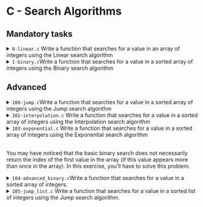 # C - Search Algorithms


## Mandatory tasks

<details>
<summary><code>0-linear.c</code>
Write a function that searches for a value in an array of integers using the Linear search algorithm</summary>

- Prototype : i`nt linear_search(int *array, size_t size, int value);`
- Where `array` is a pointer to the first element of the array to search in
- `size` is the number of elements in array
- And `value` is the value to search for
- Your function must return the first index where value is located
- If `value` is not present in array or if array is `NULL`, your function must -` return -1`
- Every time you compare a value in the array to the value you are - searching, you have to print this value (see example below)
</details>

<details><summary><code>1-binary.c</code>Write a function that searches for a value in a sorted array of integers using the Binary search algorithm </summary>

- Prototype : `int binary_search(int *array, size_t size, int value);`
- Where `array` is a pointer to the first element of the array to search in
- `size` is the number of elements in array
- And valu`e is the value to search for
- Your function must return the `index` where value is located
- You can assume that array will be sorted in ascending order
- You can assume that value won’t appear more than once in array
- If value is not present in array or if array is `NULL`, your function must - `return -1`
- You must print the array being searched every time it changes. (e.g. at - the beginning and when you search a subarray) (See example)
</details>

## Advanced
<details><summary><code>100-jump.c</code>Write a function that searches for a value in a sorted array of integers using the Jump search algorithm
</summary>

- Prototype : `int jump_search(int *array, size_t size, int value);`
- Where `array` is a pointer to the first element of the array to search in
- `size` is the number of elements in array
- And `value` is the value to search for
- Your function must return the first index where value is located
- You can assume that array will be sorted in ascending order
- If `value` is not present in array or if array is `NULL`, your function must - return -1
- You have to use the square root of the size of the array as the jump - step.
- You can use the `sqrt()` function included in `<math.h>` (don’t forget to - compile with `-lm`)
- Every time you compare a value in the array to the value you are - searching for, you have to print this value (see example)
</details>


<details><summary><code>102-interpolation.c</code>
Write a function that searches for a value in a sorted array of integers using the Interpolation search algorithm</summary>

- Prototype : `int interpolation_search(int *array, size_t size, int value);`
- Where `array` is a pointer to the first element of the array to search in
- `size` is the number of elements in array
- And `value` is the value to search for
- Your function must return the first index where value is located
- You can assume that array will be sorted in ascending order
- If value is not present in array or if array is `NULL`, your function must - `return -1`
- To determine the probe position, you can use : `size_t pos = low + - (((double)(high - low) / (array[high] - array[low])) * (value - array- [low]))`
- Every time you compare a value in the array to the value you are - searching, you have to print this value (see example below)
</details>


<details> <summary><code>103-exponential.c</code>
Write a function that searches for a value in a sorted array of integers using the Exponential search algorithm </summary>

- Prototype : `int exponential_search(int *array, size_t size, int value);`
- Where `array` is a pointer to the first element of the array to search in
- `size` is the number of elements in array
- And value is the value to search for
- Your function must return the first index where value is located
- You can assume that array will be sorted in ascending order
- If value is not present in array or if array is `NULL`, your function must `return -1`
- You have to use powers of 2 as exponential ranges to search in your array
- Every time you compare a value in the array to the value you are searching for, you - have to print this value (See example)
- Once you’ve found the good range, you need to use a binary search:
- Every time you split the array, you have to print the new array (or subarray) - you’re searching in (See example) </details>


<br>

You may have noticed that the basic binary search does not necessarily return the index of the first value in the array (if this value appears more than once in the array). In this exercise, you’ll have to solve this problem.

<details><summary><code>104-advanced_binary.c</code>Write a function that searches for a value in a sorted array of integers.
</summary>

- Prototype : `int advanced_binary(int *array, size_t size, int value);`
- Where `array` is a pointer to the first element of the array to search in
- `size` is the number of elements in array
- And value is the value to search for
- Your function must return the index where value is located
- You can assume that array will be sorted in ascending order
- If value is not present in array or if array is `NULL`, your function must return -1
- Every time you split the array, you have to print the new array (or subarray) - you’re searching in (See example)
- You have to use recursion. You may only use one loop (while, for, do while, etc.) - in order to print the array
</details>

<details><summary><code>105-jump_list.c</code>
Write a function that searches for a value in a sorted list of integers using the Jump search algorithm.</summary>

- Prototype : `listint_t *jump_list(listint_t *list, size_t size, int value);`
- Where `list` is a pointer to the head of the list to search in
- size is the number of nodes in `list`
- And `value` is the value to search for
- Your function must return a pointer to the first node where value is located
- You can assume that list will be sorted in ascending order
- If value is not present in head or if head is NULL, your function must return `NULL`
- You have to use the square root of the size of the list as the jump step.
- You can use the sqrt() function included in `<math.h> `(don’t forget to compile with - `-lm`)
- Every time you compare a value in the list to the value you are searching, you have - to print this value (see example) 
</details>